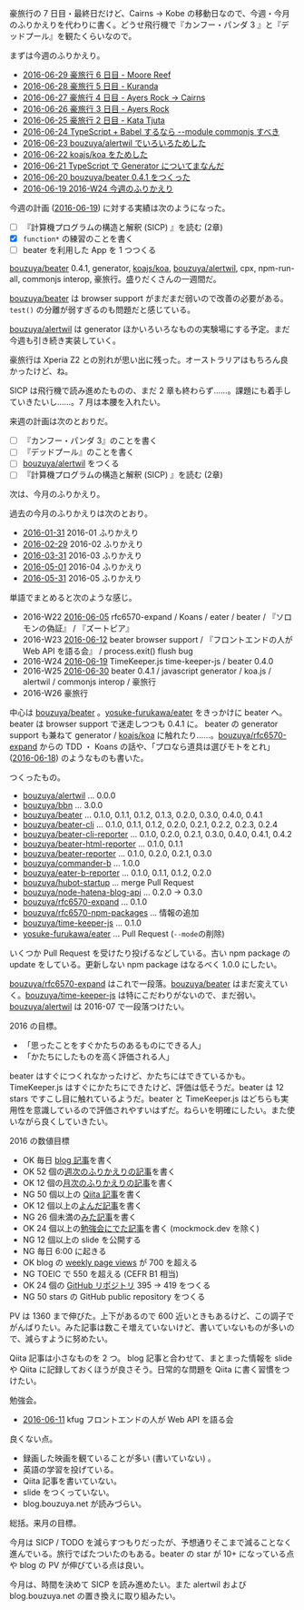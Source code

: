 豪旅行の 7 日目・最終日だけど、Cairns -> Kobe の移動日なので、今週・今月のふりかえりを代わりに書く。どうせ飛行機で『カンフー・パンダ 3 』と『デッドプール』を観たくらいなので。

まずは今週のふりかえり。

- [2016-06-29 豪旅行 6 日目 - Moore Reef][2016-06-29]
- [2016-06-28 豪旅行 5 日目 - Kuranda][2016-06-28]
- [2016-06-27 豪旅行 4 日目 - Ayers Rock -> Cairns][2016-06-27]
- [2016-06-26 豪旅行 3 日目 - Ayers Rock][2016-06-26]
- [2016-06-25 豪旅行 2 日目 - Kata Tjuta][2016-06-25]
- [2016-06-24 TypeScript + Babel するなら --module commonjs すべき][2016-06-24]
- [2016-06-23 bouzuya/alertwil でいろいろためした][2016-06-23]
- [2016-06-22 koajs/koa をためした][2016-06-22]
- [2016-06-21 TypeScript で Generator についてまなんだ][2016-06-21]
- [2016-06-20 bouzuya/beater 0.4.1 をつくった][2016-06-20]
- [2016-06-19 2016-W24 今週のふりかえり][2016-06-19]

今週の計画 ([2016-06-19][]) に対する実績は次のようになった。

- [ ] 『計算機プログラムの構造と解釈 (SICP) 』を読む (2章)
- [x] `function*` の練習のことを書く
- [ ] beater を利用した App を 1 つつくる

[bouzuya/beater][] 0.4.1, generator, [koajs/koa][], [bouzuya/alertwil][], cpx, npm-run-all, commonjs interop, 豪旅行。盛りだくさんの一週間だ。

[bouzuya/beater][] は browser support がまだまだ弱いので改善の必要がある。`test()` の分離が弱すぎるのも問題だと感じている。

[bouzuya/alertwil][] は generator ほかいろいろなものの実験場にする予定。まだ今週も引き続き実装していく。

豪旅行は Xperia Z2 との別れが思い出に残った。オーストラリアはもちろん良かったけど、ね。

SICP は飛行機で読み進めたものの、まだ 2 章も終わらず……。課題にも着手していきたいし……。7 月は本腰を入れたい。

来週の計画は次のとおりだ。

- [ ] 『カンフー・パンダ 3』のことを書く
- [ ] 『デッドプール』のことを書く
- [ ] [bouzuya/alertwil][] をつくる
- [ ] 『計算機プログラムの構造と解釈 (SICP) 』を読む (2章)

次は、今月のふりかえり。

過去の今月のふりかえりは次のとおり。

- [2016-01-31][] 2016-01 ふりかえり
- [2016-02-29][] 2016-02 ふりかえり
- [2016-03-31][] 2016-03 ふりかえり
- [2016-05-01][] 2016-04 ふりかえり
- [2016-05-31][] 2016-05 ふりかえり

単語でまとめると次のような感じ。

- 2016-W22 [2016-06-05][] rfc6570-expand / Koans / eater / beater / 『ソロモンの偽証』 / 『ズートピア』
- 2016-W23 [2016-06-12][] beater browser support / 『フロントエンドの人が Web API を語る会』 / process.exit() flush bug
- 2016-W24 [2016-06-19][] TimeKeeper.js time-keeper-js / beater 0.4.0
- 2016-W25 [2016-06-30][] beater 0.4.1 / javascript generator / koa.js / alertwil / commonjs interop / 豪旅行
- 2016-W26 豪旅行

中心は [bouzuya/beater][] 。[yosuke-furukawa/eater][] をきっかけに beater へ。beater は browser support で迷走しつつも 0.4.1 に。 beater の generator support も兼ねて generator / [koajs/koa][] に触れたり……。[bouzuya/rfc6570-expand][] からの TDD ・ Koans の話や、「プロなら道具は選びモトをとれ」 ([2016-06-18][]) のようなものも書いた。

つくったもの。

- [bouzuya/alertwil][] ... 0.0.0
- [bouzuya/bbn][] ... 3.0.0
- [bouzuya/beater][] ... 0.1.0, 0.1.1, 0.1.2, 0.1.3, 0.2.0, 0.3.0, 0.4.0, 0.4.1
- [bouzuya/beater-cli][] ... 0.1.0, 0.1.1, 0.1.2, 0.2.0, 0.2.1, 0.2.2, 0.2.3, 0.2.4
- [bouzuya/beater-cli-reporter][] ... 0.1.0, 0.2.0, 0.2.1, 0.3.0, 0.4.0, 0.4.1, 0.4.2
- [bouzuya/beater-html-reporter][] ... 0.1.0, 0.1.1
- [bouzuya/beater-reporter][] ... 0.1.0, 0.2.0, 0.2.1, 0.3.0
- [bouzuya/commander-b][] ... 1.0.0
- [bouzuya/eater-b-reporter][] ... 0.1.0, 0.1.1, 0.1.2, 0.2.0
- [bouzuya/hubot-startup][] ... merge Pull Request
- [bouzuya/node-hatena-blog-api][] ... 0.2.0 -> 0.3.0
- [bouzuya/rfc6570-expand][] ... 0.1.0
- [bouzuya/rfc6570-npm-packages][] ... 情報の追加
- [bouzuya/time-keeper-js][] ... 0.1.0
- [yosuke-furukawa/eater][] ... Pull Request (`--mode`の削除)

いくつか Pull Request を受けたり投げるなどしている。古い npm package の update をしている。更新しない npm package はなるべく 1.0.0 にしたい。

[bouzuya/rfc6570-expand][] はこれで一段落。[bouzuya/beater][] はまだ変えていく。[bouzuya/time-keeper-js][] は特にこだわりがないので、まだ弱い。[bouzuya/alertwil][] は 2016-07 で一段落つけたい。

2016 の目標。

- 「思ったことをすぐかたちのあるものにできる人」
- 「かたちにしたものを高く評価される人」

beater はすぐにつくれなかったけど、かたちにはできているかも。TimeKeeper.js はすぐにかたちにできたけど、評価は低そうだ。beater は 12 stars ですこし目に触れているようだ。beater と TimeKeeper.js はどちらも実用性を意識しているので評価されやすいはずだ。ねらいを明確にしたい。また使いながら良くしていきたい。

2016 の数値目標

- OK 毎日 [blog 記事](http://graph.hatena.ne.jp/bouzuya/bbn-entries-all/)を書く
- OK 52 個の[週次のふりかえりの記事](http://graph.hatena.ne.jp/bouzuya/bbn-entries-weekly-report/)を書く
- OK 12 個の[月次のふりかえりの記事](http://graph.hatena.ne.jp/bouzuya/bbn-entries-monthly-report/)を書く
- NG 50 個以上の [Qiita 記事](http://graph.hatena.ne.jp/bouzuya/qiita-items/)を書く
- OK 12 個以上の[よんだ記事](http://graph.hatena.ne.jp/bouzuya/bbn-entries-book/)を書く
- NG 26 個未満の[みた記事](http://graph.hatena.ne.jp/bouzuya/bbn-entries-movie/)を書く
- OK 24 個以上の[勉強会にでた記事](http://graph.hatena.ne.jp/bouzuya/bbn-entries-event/)を書く (mockmock.dev を除く)
- NG 12 個以上の slide を公開する
- NG 毎日 6:00 に起きる
- OK blog の [weekly page views](http://graph.hatena.ne.jp/bouzuya/weekly-pageviews/)  が 700 を超える
- NG TOEIC で 550 を超える (CEFR B1 相当)
- OK 24 個の [GitHub リポジトリ](http://graph.hatena.ne.jp/bouzuya/GitHub%20Public%20Repos/) 395 → 419 をつくる
- NG 50 stars の GitHub public repository をつくる

PV は 1360 まで伸びた。上下があるので 600 近いときもあるけど、この調子でがんばりたい。みた記事は数こそ増えていないけど、書いていないものが多いので、減らすように努めたい。

Qiita 記事は小さなものを 2 つ。 blog 記事と合わせて、まとまった情報を slide や Qiita に記録しておくほうが良さそう。日常的な問題を Qiita に書く習慣をつけたい。

勉強会。

- [2016-06-11][] kfug フロントエンドの人が Web API を語る会

良くない点。

- 録画した映画を観ていることが多い (書いていない) 。
- 英語の学習を投げている。
- Qiita 記事を書いていない。
- slide をつくっていない。
- blog.bouzuya.net が読みづらい。

総括。来月の目標。

今月は SICP / TODO を減らすつもりだったが、予想通りそこまで減ることなく進んでいる。旅行でばたついたのもある。beater の star が 10+ になっている点や blog の PV が伸びている点は良い。

今月は、時間を決めて SICP を読み進めたい。また alertwil および blog.bouzuya.net の置き換えに取り組みたい。

[2016-01-31]: http://blog.bouzuya.net/2016/01/31/
[2016-02-29]: http://blog.bouzuya.net/2016/02/29/
[2016-03-31]: http://blog.bouzuya.net/2016/03/31/
[2016-05-01]: http://blog.bouzuya.net/2016/05/01/
[2016-05-31]: http://blog.bouzuya.net/2016/05/31/
[2016-06-05]: http://blog.bouzuya.net/2016/06/05/
[2016-06-11]: http://blog.bouzuya.net/2016/06/11/
[2016-06-12]: http://blog.bouzuya.net/2016/06/12/
[2016-06-18]: http://blog.bouzuya.net/2016/06/18/
[2016-06-19]: http://blog.bouzuya.net/2016/06/19/
[2016-06-20]: http://blog.bouzuya.net/2016/06/20/
[2016-06-21]: http://blog.bouzuya.net/2016/06/21/
[2016-06-22]: http://blog.bouzuya.net/2016/06/22/
[2016-06-23]: http://blog.bouzuya.net/2016/06/23/
[2016-06-24]: http://blog.bouzuya.net/2016/06/24/
[2016-06-25]: http://blog.bouzuya.net/2016/06/25/
[2016-06-26]: http://blog.bouzuya.net/2016/06/26/
[2016-06-27]: http://blog.bouzuya.net/2016/06/27/
[2016-06-28]: http://blog.bouzuya.net/2016/06/28/
[2016-06-29]: http://blog.bouzuya.net/2016/06/29/
[2016-06-30]: http://blog.bouzuya.net/2016/06/30/
[bouzuya/alertwil]: https://github.com/bouzuya/alertwil
[bouzuya/bbn]: https://github.com/bouzuya/bbn
[bouzuya/beater-cli-reporter]: https://github.com/bouzuya/beater-cli-reporter
[bouzuya/beater-cli]: https://github.com/bouzuya/beater-cli
[bouzuya/beater-html-reporter]: https://github.com/bouzuya/beater-html-reporter
[bouzuya/beater-reporter]: https://github.com/bouzuya/beater-reporter
[bouzuya/beater]: https://github.com/bouzuya/beater
[bouzuya/commander-b]: https://github.com/bouzuya/commander-b
[bouzuya/eater-b-reporter]: https://github.com/bouzuya/eater-b-reporter
[bouzuya/hubot-startup]: https://github.com/bouzuya/hubot-startup
[bouzuya/node-hatena-blog-api]: https://github.com/bouzuya/node-hatena-blog-api
[bouzuya/rfc6570-expand]: https://github.com/bouzuya/rfc6570-expand
[bouzuya/rfc6570-npm-packages]: https://github.com/bouzuya/rfc6570-npm-packages
[bouzuya/time-keeper-js]: https://github.com/bouzuya/time-keeper-js
[koajs/koa]: https://github.com/koajs/koa
[yosuke-furukawa/eater]: https://github.com/yosuke-furukawa/eater
